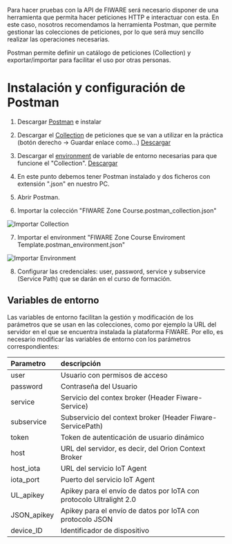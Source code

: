 Para hacer pruebas con la API de FIWARE será necesario disponer de una herramienta que permita hacer peticiones HTTP e interactuar con esta. En este caso, nosotros recomendamos la herramienta Postman, que permite gestionar las colecciones de peticiones, por lo que será muy sencillo realizar las operaciones necesarias.

Postman permite definir un catálogo de peticiones (Collection) y exportar/importar para facilitar el uso por otras personas. 

# Instalación y configuración de Postman

1. Descargar [Postman](https://www.getpostman.com/) e instalar

2. Descargar el [Collection](FIWARE%20Zone%20Course.postman_collection.json) de peticiones que se van a utilizar en la práctica (botón derecho -> Guardar enlace como...) [Descargar](https://github.com/FIWAREZone/IoT_Course/blob/master/postman/FIWARE%20Zone%20Course.postman_collection.json)

3. Descargar el [environment](FIWARE%20Zone%20Course%20Enviroment%20Template.postman_environment.json) de variable de entorno necesarias para que funcione el "Collection". [Descargar](https://github.com/FIWAREZone/IoT_Course/blob/master/postman/FIWARE%20Zone%20Course%20Enviroment%20Template.postman_environment.json)

4. En este punto debemos tener Postman instalado y dos ficheros con extensión ".json" en nuestro PC.

5. Abrir Postman.

6. Importar la colección "FIWARE Zone Course.postman_collection.json"

![Importar Collection](https://github.com/danvilmot/IoT_Course/blob/master/postman/files/import_collection.jpg)

7. Importar el environment "FIWARE Zone Course Enviroment Template.postman_environment.json"

![Importar Environment](https://github.com/danvilmot/IoT_Course/blob/master/postman/files/import_environment.jpg)

8. Configurar las credenciales: user, password, service y subservice (Service Path) que se darán en el curso de formación.



## Variables de entorno

Las variables de entorno facilitan la gestión y modificación de los parámetros que se usan en las colecciones, como por ejemplo la URL del servidor en el que se encuentra instalada la plataforma FIWARE. Por ello, es necesario modificar las variables de entorno con los parámetros correspondientes:

| Parametro         |descripción   												|
| :-----------------|:--------------											|
| user              | Usuario con permisos de acceso							|
| password          | Contraseña del Usuario 									|
| service   		| Servicio del contex broker (Header Fiware-Service) 		|
| subservice      	| Subservicio del context broker (Header Fiware-ServicePath) |
| token 			| Token de autenticación de usuario dinámico 				|
| host 				| URL del servidor, es decir, del Orion Context Broker 		|
| host_iota 				| URL del servicio IoT Agent 		|
| iota_port 				| Puerto del servicio IoT Agent		|
| UL_apikey 				| Apikey para el envío de datos por IoTA con protocolo Ultralight 2.0 		|
| JSON_apikey 			| Apikey para el envío de datos por IoTA con protocolo JSON 		|
| device_ID 				| Identificador de dispositivo		|

